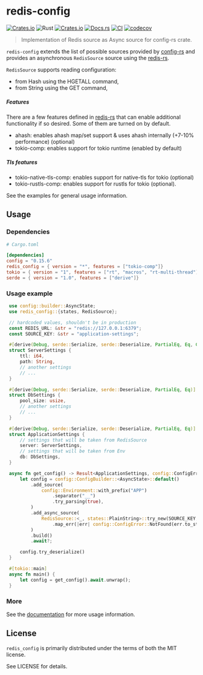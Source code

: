 # redis-config
[![Crates.io](https://img.shields.io/crates/v/redis_config.svg)](https://crates.io/crates/redis_config)
![Rust](https://img.shields.io/badge/rust-stable-brightgreen.svg)
[![Crates.io](https://img.shields.io/crates/d/redis_config.svg)](https://crates.io/crates/redis_config)
[![Docs.rs](https://docs.rs/redis_config/badge.svg)](https://docs.rs/redis_config)
[![CI](https://github.com/danik-tro/redis-config/workflows/CI/badge.svg)](https://github.com/danik-tro/redis-config/actions)
[![codecov](https://codecov.io/gh/danik-tro/redis-config/graph/badge.svg?token=yDK7m7Qvvt)](https://codecov.io/gh/danik-tro/redis-config)

> Implementation of Redis source as Async source for config-rs crate.

`redis-config` extends the list of possible sources provided by [config-rs](https://github.com/mehcode/config-rs) and provides an asynchronous `RedisSource` source using the [redis-rs](https://github.com/redis-rs/redis-rs).

`RedisSource` supports reading configuration:
 - from Hash using the HGETALL command,
 - from String using the GET command,

##### Features

There are a few features defined in [redis-rs](https://github.com/redis-rs/redis-rs) that can enable additional functionality if so desired.
 Some of them are turned on by default.
 - ahash: enables ahash map/set support & uses ahash internally (+7-10% performance) (optional)
 - tokio-comp: enables support for tokio runtime (enabled by default)

 ##### Tls features
 - tokio-native-tls-comp: enables support for native-tls for tokio (optional)
 - tokio-rustls-comp: enables support for rustls for tokio (optional).


See the examples for general usage information.

## Usage

### Dependencies

```toml
# Cargo.toml

[dependencies]
config = "0.15.6"
redis_config = { version = "*", features = ["tokio-comp"]}
tokio = { version = "1", features = ["rt", "macros", "rt-multi-thread"] }
serde = { version = "1.0", features = ["derive"]}
```

### Usage example

```rust
 use config::builder::AsyncState;
 use redis_config::{states, RedisSource};

 // hardcoded values, shouldn't be in production
 const REDIS_URL: &str = "redis://127.0.0.1:6379";
 const SOURCE_KEY: &str = "application-settings";

 #[derive(Debug, serde::Serialize, serde::Deserialize, PartialEq, Eq, Clone)]
 struct ServerSettings {
     ttl: i64,
     path: String,
     // another settings
     // ...
 }

 #[derive(Debug, serde::Serialize, serde::Deserialize, PartialEq, Eq)]
 struct DbSettings {
     pool_size: usize,
     // another settings
     // ...
 }

 #[derive(Debug, serde::Serialize, serde::Deserialize, PartialEq, Eq)]
 struct ApplicationSettings {
     // settings that will be taken from RedisSource
     server: ServerSettings,
     // settings that will be taken from Env
     db: DbSettings,
 }

 async fn get_config() -> Result<ApplicationSettings, config::ConfigError> {
     let config = config::ConfigBuilder::<AsyncState>::default()
         .add_source(
             config::Environment::with_prefix("APP")
                 .separator("__")
                 .try_parsing(true),
         )
         .add_async_source(
             RedisSource::<_, states::PlainString>::try_new(SOURCE_KEY, REDIS_URL)
                 .map_err(|err| config::ConfigError::NotFound(err.to_string()))?,
         )
         .build()
         .await?;

     config.try_deserialize()
 }

 #[tokio::main]
 async fn main() {
     let config = get_config().await.unwrap();
 }
```

### More

See the [documentation](https://docs.rs/redis_config) for more usage information.

## License

`redis_config` is primarily distributed under the terms of both the MIT license.

See LICENSE for details.
